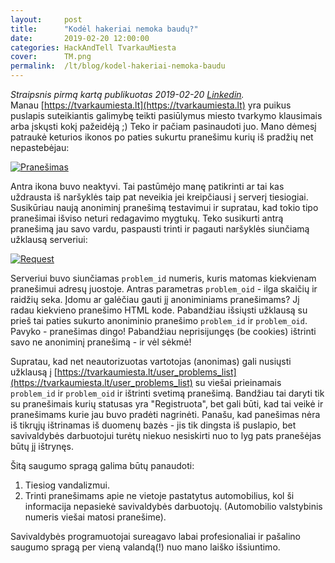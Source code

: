 ```yaml
---
layout:     post
title:      "Kodėl hakeriai nemoka baudų?"
date:       2019-02-20 12:00:00
categories: HackAndTell TvarkauMiesta
cover:      TM.png
permalink:  /lt/blog/kodel-hakeriai-nemoka-baudu
---
```

*Straipsnis pirmą kartą publikuotas 2019-02-20 [Linkedin](https://www.linkedin.com/pulse/kod%C4%97l-hakeriai-nemoka-baud%C5%B3-jaroslav-loba%C4%8Devski/).*  
Manau [https://tvarkaumiesta.lt](https://tvarkaumiesta.lt) yra puikus puslapis suteikiantis galimybę teikti pasiūlymus miesto tvarkymo klausimais arba įskųsti kokį pažeidėją ;) Teko ir pačiam pasinaudoti juo. Mano dėmesį patraukė keturios ikonos po paties sukurtu pranešimu kurių iš pradžių net nepastebėjau:

[![Pranešimas](tm_icons.png "Pranešimas")](tm_icons.png)

Antra ikona buvo neaktyvi. Tai pastūmėjo manę patikrinti ar tai kas uždrausta iš naršyklės taip pat neveikia jei kreipčiausi į serverį tiesiogiai. Susikūriau naują anoniminį pranešimą testavimui ir supratau, kad tokio tipo pranešimai išviso neturi redagavimo mygtukų. Teko susikurti antrą pranešimą jau savo vardu, paspausti trinti ir pagauti naršyklės siunčiamą užklausą serveriui:

[![Request](tm_request.png "Request")](tm_request.png)

Serveriui buvo siunčiamas `problem_id` numeris, kuris matomas kiekvienam pranešimui adresų juostoje. Antras parametras `problem_oid` - ilga skaičių ir raidžių seka. Įdomu ar galėčiau gauti jį anoniminiams pranešimams? Jį radau kiekvieno pranešimo HTML kode. Pabandžiau išsiųsti užklausą su prieš tai paties sukurto anoniminio pranešimo `problem_id` ir `problem_oid`. Pavyko - pranešimas dingo! Pabandžiau neprisijungęs (be cookies) ištrinti savo ne anoniminį pranešimą - ir vėl sėkmė!

Supratau, kad net neautorizuotas vartotojas (anonimas) gali nusiųsti užklausą į [https://tvarkaumiesta.lt/user_problems_list](https://tvarkaumiesta.lt/user_problems_list) su viešai prieinamais `problem_id` ir `problem_oid` ir ištrinti svetimą pranešimą. Bandžiau tai daryti tik su pranešimais kurių statusas yra "Registruota", bet gali būti, kad tai veikė ir pranešimams kurie jau buvo pradėti nagrinėti. Panašu, kad panešimas nėra iš tikrųjų ištrinamas iš duomenų bazės - jis tik dingsta iš puslapio, bet savivaldybės darbuotojui turėtų niekuo nesiskirti nuo to lyg pats pranešėjas būtų jį ištrynęs.

Šitą saugumo spragą galima būtų panaudoti:

1. Tiesiog vandalizmui.
2. Trinti pranešimams apie ne vietoje pastatytus automobilius, kol ši informacija nepasiekė savivaldybės darbuotojų. (Automobilio valstybinis numeris viešai matosi pranešime).

Savivaldybės programuotojai sureagavo labai profesionaliai ir pašalino saugumo spragą per vieną valandą(!) nuo mano laiško išsiuntimo.
